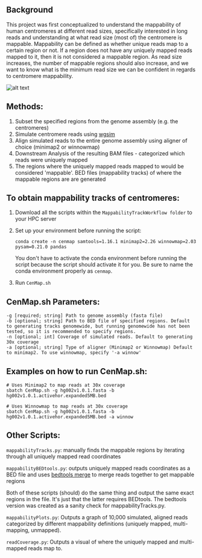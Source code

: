 ## Background
This project was first conceptualized to understand the mappability of human centromeres at different read sizes, specifically interested in long reads and understanding at what read size (most of) the centromere is mappable. Mappability can be defined as whether unique reads map to a certain region or not. If a region does not have any uniquely mapped reads mapped to it, then it is not considered a mappable region. As read size increases, the number of mappable regions should also increase, and we want to know what is the minimum read size we can be confident in regards to centromere mappability. 

![alt text](mappabilityTracks/imgs/poster.png)

## Methods:
1. Subset the specified regions from the genome assembly (e.g. the centromeres)
2. Simulate centromere reads using [wgsim](https://github.com/lh3/wgsim)
3. Align simulated reads to the entire genome assembly using aligner of choice (minimap2 or winnowmap)
4. Downstream Analysis of the resulting BAM files - categorized which reads were uniquely mapped
5. The regions where the uniquely mapped reads mapped to would be considered 'mappable'. BED files (mappability tracks) of where the mappable regions are are generated

## To obtain mappability tracks of centromeres:
1. Download all the scripts within the ```MappabilityTrackWorkflow folder``` to your HPC server
2. Set up your environment before running the script:

    ```conda create -n cenmap samtools=1.16.1 minimap2=2.26 winnowmap=2.03 pysam=0.21.0 pandas```

    You don't have to activate the conda environment before running the script because the script should activate it for you.
    Be sure to name the conda environment properly as ```cenmap```.

4. Run ```CenMap.sh```

## CenMap.sh Parameters: 
```
-g [required; string] Path to genome assembly (fasta file)
-b [optional; string] Path to BED file of specified regions. Default to generating tracks genomewide, but running genomewide has not been tested, so it is recommended to specify regions.
-n [optional; int] Coverage of simulated reads. Default to generating 30x coverage
-a [optional; string] Type of aligner (Minimap2 or Winnowmap) Default to minimap2. To use winnowmap, specify '-a winnow'
```

## Examples on how to run CenMap.sh:
```
# Uses Minimap2 to map reads at 30x coverage
sbatch CenMap.sh -g hg002v1.0.1.fasta -b hg002v1.0.1.activehor.expanded5MB.bed

# Uses Winnowmap to map reads at 30x coverage
sbatch CenMap.sh -g hg002v1.0.1.fasta -b hg002v1.0.1.activehor.expanded5MB.bed -a winnow
```

## Other Scripts:
```mappabilityTracks.py```: manually finds the mappable regions by iterating through all uniquely mapped read coordinates

```mappabilityBEDtools.py```: outputs uniquely mapped reads coordinates as a BED file and uses [bedtools merge](https://bedtools.readthedocs.io/en/latest/content/tools/merge.html) to merge reads together to get mappable regions

Both of these scripts (should) do the same thing and output the same exact regions in the file. It's just that the latter requires BEDtools. The bedtools version was created as a sanity check for mappabilityTracks.py.

```mappabilityPlots.py```: Outputs a graph of 10,000 simulated, aligned reads categorized by different mappability definitions (uniquely mapped, multi-mapping, unmapped).

```readCoverage.py```: Outputs a visual of where the uniquely mapped and multi-mapped reads map to.
